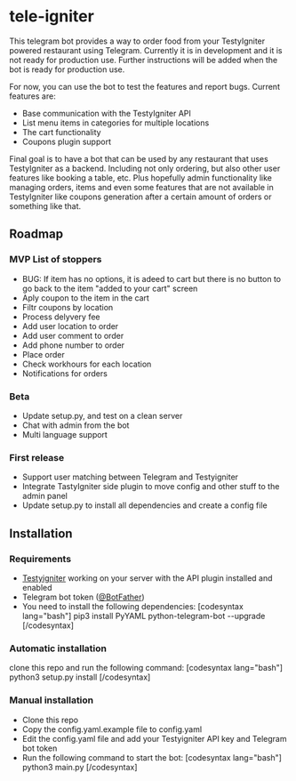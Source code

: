 # tele-igniter
This telegram bot provides a way to order food from your TestyIgniter powered restaurant using Telegram.
Currently it is in development and it is not ready for production use. Further instructions will be added when the bot is ready for production use.

For now, you can use the bot to test the features and report bugs. Current features are:
- Base communication with the TestyIgniter API
- List menu items in categories for multiple locations
- The cart functionality
- Coupons plugin support

Final goal is to have a bot that can be used by any restaurant that uses TestyIgniter as a backend. Including not only ordering, but also other user features like booking a table, etc. Plus hopefully admin functionality like managing orders, items and even some features that are not available in TestyIgniter like coupons generation after a certain amount of orders or something like that.

## Roadmap
### MVP List of stoppers
- BUG: If item has no options, it is adeed to cart but there is no button to go back to the item "added to your cart" screen
- Aply coupon to the item in the cart
- Filtr coupons by location
- Process delyvery fee
- Add user location to order
- Add user comment to order
- Add phone number to order
- Place order
- Check workhours for each location
- Notifications for orders

### Beta
- Update setup.py, and test on a clean server
- Chat with admin from the bot
- Multi language support

### First release
- Support user matching between Telegram and Testyigniter
- Integrate TastyIgniter side plugin to move config and other stuff to the admin panel
- Update setup.py to install all dependencies and create a config file

## Installation
### Requirements
- [Testyigniter](https://testyigniter.com/) working on your server with the API plugin installed and enabled
- Telegram bot token ([@BotFather](https://t.me/BotFather))
- You need to install the following dependencies:
[codesyntax lang="bash"]
pip3 install PyYAML python-telegram-bot --upgrade
[/codesyntax]

### Automatic installation
clone this repo and run the following command:
[codesyntax lang="bash"]
python3 setup.py install
[/codesyntax]

### Manual installation
- Clone this repo
- Copy the config.yaml.example file to config.yaml
- Edit the config.yaml file and add your Testyigniter API key and Telegram bot token
- Run the following command to start the bot:
[codesyntax lang="bash"]
    python3 main.py
[/codesyntax]